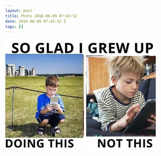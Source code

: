 ```yaml
---
layout: post
title: Photo 2016-06-09 07:43:52
date: 2016-06-09 07:43:52 Z
tags: []
---
```

![](/media/2016/06/145650080604.jpg)
